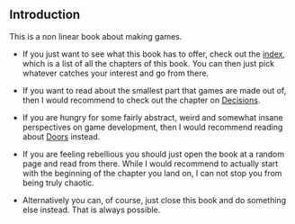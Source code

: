 <h2>Introduction</h2>

This is a non linear book about making games.

- If you just want to see what this book has to offer, check out the [index](lr_index), which is a list of all the chapters of this book. You can then just pick whatever catches your interest and go from there.

- If you want to read about the smallest part that games are made out of, then I would recommend to check out the chapter on [Decisions](lr_decisions).

- If you are hungry for some fairly abstract, weird and somewhat insane perspectives on game development, then I would recommend reading about [Doors](lr_doors) instead.

- If you are feeling rebellious you should just open the book at a random page and read from there. While I would recommend to actually start with the beginning of the chapter you land on, I can not stop you from being truly chaotic.

- Alternatively you can, of course, just close this book and do something else instead. That is always possible.
